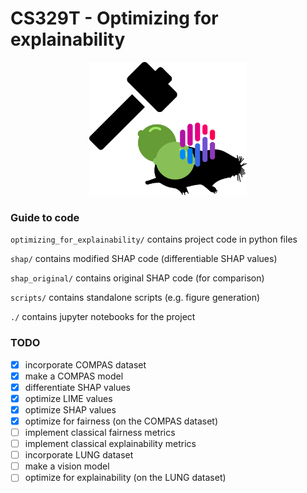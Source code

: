 # CS329T - Optimizing for explainability

<center>
<img src="./media/project_logo.png" width="50%" />
</center>

### Guide to code

`optimizing_for_explainability/` contains project code in python files

`shap/` contains modified SHAP code (differentiable SHAP values)

`shap_original/` contains original SHAP code (for comparison)

`scripts/` contains standalone scripts (e.g. figure generation)

`./` contains jupyter notebooks for the project

### TODO

- [x] incorporate COMPAS dataset
- [x] make a COMPAS model
- [x] differentiate SHAP values
- [x] optimize LIME values
- [x] optimize SHAP values
- [x] optimize for fairness (on the COMPAS dataset)
- [ ] implement classical fairness metrics
- [ ] implement classical explainability metrics
- [ ] incorporate LUNG dataset
- [ ] make a vision model
- [ ] optimize for explainability (on the LUNG dataset)
